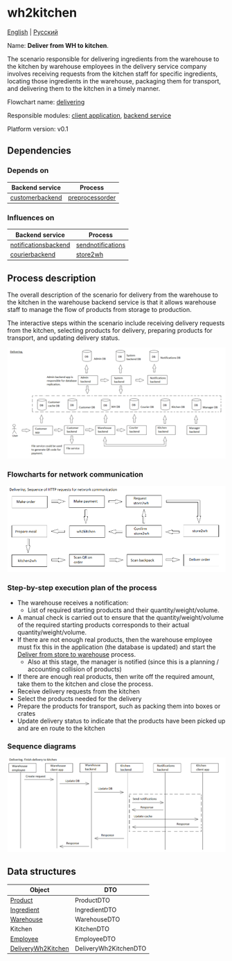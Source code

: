 # wh2kitchen

[English](wh2kitchen.md) | [Русский](wh2kitchen.ru.md)

Name: **Deliver from WH to kitchen**.

The scenario responsible for delivering ingredients from the warehouse to the kitchen by warehouse employees in the delivery service company involves receiving requests from the kitchen staff for specific ingredients, locating those ingredients in the warehouse, packaging them for transport, and delivering them to the kitchen in a timely manner.

Flowchart name: [delivering](../../flowchartsteps/delivering/README.md)

Responsible modules: [client application](../../frontend/warehouseclient.md), [backend service](../../backend/warehousebackend.md)

Platform version: v0.1

## Dependencies

### Depends on

| Backend service | Process |
| --- | ---- |
| [customerbackend](../../backend/customerbackend.md) | [preprocessorder](../../processes/customer/preprocessorder.md) |

### Influences on

| Backend service | Process |
| --- | ---- |
| [notificationsbackend](../../backend/notificationsbackend.md) | [sendnotifications](../../processes/notificationsbackend/sendnotifications.md) | 
| [courierbackend](../../backend/courierbackend.md) | [store2wh](../delivering/store2wh.md) |

## Process description

The overall description of the scenario for delivery from the warehouse to the kitchen in the warehouse backend service is that it allows warehouse staff to manage the flow of products from storage to production. 

The interactive steps within the scenario include receiving delivery requests from the kitchen, selecting products for delivery, preparing products for transport, and updating delivery status.

![delivering_overall](../../img/processpatterns/delivering_overall.png)

### Flowcharts for network communication

![overall.delivering](../../img/flowcharts/overall.delivering.png)

### Step-by-step execution plan of the process

- The warehouse receives a notification:
    - List of required starting products and their quantity/weight/volume.
- A manual check is carried out to ensure that the quantity/weight/volume of the required starting products corresponds to their actual quantity/weight/volume.
- If there are not enough real products, then the warehouse employee must fix this in the application (the database is updated) and start the [Deliver from store to warehouse](../delivering/store2wh.md) process.
    - Also at this stage, the manager is notified (since this is a planning / accounting collision of products)
- If there are enough real products, then write off the required amount, take them to the kitchen and close the process.
- Receive delivery requests from the kitchen
- Select the products needed for the delivery
- Prepare the products for transport, such as packing them into boxes or crates
- Update delivery status to indicate that the products have been picked up and are en route to the kitchen

### Sequence diagrams

![delivering.finishdeliverytokitchen](../../img/sequencediagram/delivering.finishdeliverytokitchen.png)

## Data structures

| Object | DTO |
| --- | ---- |
| [Product](https://github.com/alexeysp11/workflow-lib/blob/main/src/Models/Business/Products/Product.cs) | ProductDTO |
| [Ingredient](https://github.com/alexeysp11/workflow-lib/blob/main/src/Models/Business/Products/Ingredient.cs) | IngredientDTO |
| [Warehouse](https://github.com/alexeysp11/workflow-lib/blob/main/src/Models/Business/InformationSystem/Warehouse.cs) | WarehouseDTO |
| Kitchen | KitchenDTO |
| [Employee](https://github.com/alexeysp11/workflow-lib/blob/main/src/Models/Business/InformationSystem/Employee.cs) | EmployeeDTO |
| [DeliveryWh2Kitchen](../../../src/models/Orders/DeliveryWh2Kitchen.cs) | DeliveryWh2KitchenDTO |
